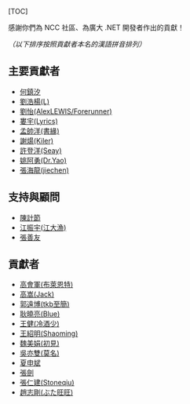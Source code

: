[TOC]

感謝你們為 NCC 社區、為廣大 .NET 開發者作出的貢獻！

*（以下排序按照貢獻者本名的漢語拼音排列）*

## 主要貢獻者

+ [何鎮汐](https://github.com/UtilCore)
+ [劉浩楊(L)](https://github.com/liuhaoyang)
+ [劉怡(AlexLEWIS/Forerunner)](https://github.com/alexinea)
+ [婁宇(Lyrics)](https://github.com/xbuilder)
+ [孟帥洋(書緣)](https://github.com/mengshuaiyang)
+ [謝煬(Kiler)](https://github.com/kiler398)
+ [許登洋(Seay)](https://github.com/SeayXu)
+ [姚阿勇(Dr.Yao)](https://github.com/YaoaY)
+ [張海龍(jiechen)](http://github.com/ijiechen)

## 支持與顧問

+ [陳計節](https://github.com/jijiechen/)
+ [江振宇(江大漁)](https://github.com/kerryjiang)
+ [張善友](https://github.com/geffzhang)

## 貢獻者

+ [高會軍(布萊恩特)](https://github.com/iyacontrol)
+ [高嵩(Jack)](https://github.com/jack2gs)
+ [郭遠博(tkb至簡)](https://github.com/Farb)
+ [耿曉亮(Blue)](https://github.com/heyixiaoran)
+ [王健(冷酒少)](https://github.com/wjhgzx)
+ [王紹明(Shaoming)](https://github.com/ShaomingCode)
+ [魏美娟(初見)](https://github.com/ChujianA)
+ [吳亦雙(莫名)](https://github.com/yesan)
+ [夏申斌](https://github.com/xiashenbin)
+ [張劍](https://github.com/garfieldzf8)
+ [張仁建(Stoneqiu)](https://github.com/stoneniqiu)
+ [趙志剛(ぶた旺旺)](https://github.com/rdzzg)